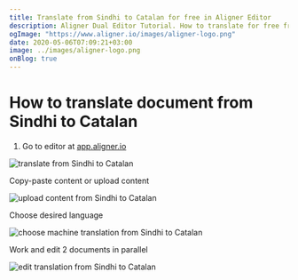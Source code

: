 ```yaml
---
title: Translate from Sindhi to Catalan for free in Aligner Editor
description: Aligner Dual Editor Tutorial. How to translate for free from Sindhi to Catalan. Aligner is multilingual document management platform. 
ogImage: "https://www.aligner.io/images/aligner-logo.png"
date: 2020-05-06T07:09:21+03:00
image: ../images/aligner-logo.png
onBlog: true
---
```


# How to translate document from Sindhi to Catalan

1. Go to editor at [app.aligner.io](https://app.aligner.io "Aligner App web page")

![translate from Sindhi to Catalan](../aligner-blank-editor.png "translate from Sindhi to Catalan")

Copy-paste content or upload content

![upload content from Sindhi to Catalan](../aligner-uploaded-document.png "upload content from Sindhi to Catalan")

Choose desired language

![choose machine translation from Sindhi to Catalan](../aligner-language-dropdown.png "choose machine translation from Sindhi to Catalan")

Work and edit 2 documents in parallel

![edit translation from Sindhi to Catalan](../aligner-double-sitded-editor.png "edit translation from Sindhi to Catalan")

